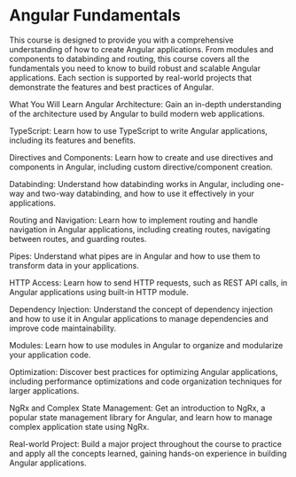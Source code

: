 # Angular Fundamentals
This course is designed to provide you with a comprehensive understanding of how to create Angular applications. From modules and components to databinding and routing, this course covers all the fundamentals you need to know to build robust and scalable Angular applications. Each section is supported by real-world projects that demonstrate the features and best practices of Angular.

What You Will Learn
Angular Architecture: Gain an in-depth understanding of the architecture used by Angular to build modern web applications.

TypeScript: Learn how to use TypeScript to write Angular applications, including its features and benefits.

Directives and Components: Learn how to create and use directives and components in Angular, including custom directive/component creation.

Databinding: Understand how databinding works in Angular, including one-way and two-way databinding, and how to use it effectively in your applications.

Routing and Navigation: Learn how to implement routing and handle navigation in Angular applications, including creating routes, navigating between routes, and guarding routes.

Pipes: Understand what pipes are in Angular and how to use them to transform data in your applications.

HTTP Access: Learn how to send HTTP requests, such as REST API calls, in Angular applications using built-in HTTP module.

Dependency Injection: Understand the concept of dependency injection and how to use it in Angular applications to manage dependencies and improve code maintainability.

Modules: Learn how to use modules in Angular to organize and modularize your application code.

Optimization: Discover best practices for optimizing Angular applications, including performance optimizations and code organization techniques for larger applications.

NgRx and Complex State Management: Get an introduction to NgRx, a popular state management library for Angular, and learn how to manage complex application state using NgRx.

Real-world Project: Build a major project throughout the course to practice and apply all the concepts learned, gaining hands-on experience in building Angular applications.

